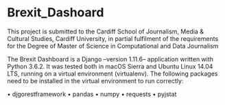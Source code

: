 # Brexit_Dashoard

This project is submitted to the Cardiff School of Journalism, Media &amp; Cultural Studies, Cardiff University, in partial fulfilment of the requirements for the Degree of Master of Science in Computational and Data Journalism

The Brexit Dashboard is a Django –version 1.11.6– application written with Python 3.6.2. It was tested both in macOS Sierra and Ubuntu Linux 14.04 LTS, running on a virtual environment (virtualenv). The following packages need to be installed in the virtual environment to run correctly:
  
•	djgorestframework
•	pandas
•	numpy
•	requests
•	pyjstat
